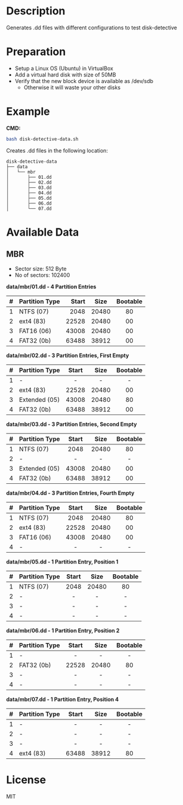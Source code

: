 # Description

Generates .dd files with different configurations to test disk-detective

# Preparation

- Setup a Linux OS (Ubuntu) in VirtualBox
- Add a virtual hard disk with size of 50MB 
- Verify that the new block device is available as /dev/sdb 
  - Otherwise it will waste your other disks

# Example

**CMD:** 

```sh
bash disk-detective-data.sh
```

Creates .dd files in the following location:
```
disk-detective-data
├── data
│   └── mbr
│       ├── 01.dd
│       ├── 02.dd
│       ├── 03.dd
│       ├── 04.dd
│       ├── 05.dd
│       ├── 06.dd
│       └── 07.dd
```

# Available Data

## MBR

- Sector size: 512 Byte
- No of sectors: 102400

**data/mbr/01.dd - 4 Partition Entries**

| # | Partition Type | Start | Size | Bootable |
|:---:|---|---:|:---:|:---:|
| 1 | NTFS  (07) | 2048 | 20480 | 80 |
| 2 | ext4  (83) | 22528 | 20480 | 00 |
| 3 | FAT16 (06) | 43008 | 20480 | 00 |
| 4 | FAT32 (0b) | 63488 | 38912 | 00 |

**data/mbr/02.dd - 3 Partition Entries, First Empty**

| # | Partition Type | Start | Size | Bootable |
|:---:|---|:---:|:---:|:---:|
| 1 | - | - | - | - |
| 2 | ext4  (83) | 22528 | 20480 | 00 |
| 3 | Extended (05) | 43008 | 20480 | 80 |
| 4 | FAT32 (0b) | 63488 | 38912 | 00 |

**data/mbr/03.dd - 3 Partition Entries, Second Empty**

| # | Partition Type | Start | Size | Bootable |
|:---:|---|:---:|:---:|:---:|
| 1 |  NTFS  (07) | 2048 | 20480 | 80 |
| 2 | - | - | - | - |
| 3 | Extended (05) | 43008 | 20480 | 00 |
| 4 | FAT32 (0b) | 63488 | 38912 | 00 |

**data/mbr/04.dd - 3 Partition Entries, Fourth Empty**

| # | Partition Type | Start | Size | Bootable |
|:---:|---|:---:|:---:|:---:|
| 1 |  NTFS  (07) | 2048 | 20480 | 80 |
| 2 | ext4  (83) | 22528 | 20480 | 00 |
| 3 | FAT16 (06) | 43008 | 20480 | 00 |
| 4 | - | - | - | - |

**data/mbr/05.dd - 1 Partition Entry, Position 1**

| # | Partition Type | Start | Size | Bootable |
|:---:|---|:---:|:---:|:---:|
| 1 |  NTFS  (07) | 2048 | 20480 | 80 |
| 2 | - | - | - | - |
| 3 | - | - | - | - |
| 4 | - | - | - | - |

**data/mbr/06.dd - 1 Partition Entry, Position 2**

| # | Partition Type | Start | Size | Bootable |
|:---:|---|:---:|:---:|:---:|
| 1 | - | - | - | - |  
| 2 | FAT32  (0b) | 22528 | 20480 | 80 |
| 3 | - | - | - | - |
| 4 | - | - | - | - |

**data/mbr/07.dd - 1 Partition Entry, Position 4**

| # | Partition Type | Start | Size | Bootable |
|:---:|---|:---:|:---:|:---:|
| 1 | - | - | - | - |  
| 2 | - | - | - | - |  
| 3 | - | - | - | - |
| 4 | ext4 (83) | 63488 | 38912 | 80 |

# License

MIT